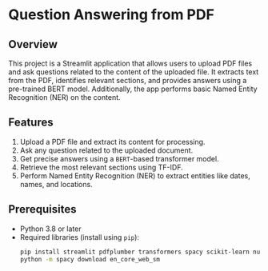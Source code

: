 # Question Answering from PDF

## Overview
This project is a Streamlit application that allows users to upload PDF files and ask questions related to the content of the uploaded file. It extracts text from the PDF, identifies relevant sections, and provides answers using a pre-trained BERT model. Additionally, the app performs basic Named Entity Recognition (NER) on the content.


## Features
1. Upload a PDF file and extract its content for processing.
2. Ask any question related to the uploaded document.
3. Get precise answers using a `BERT`-based transformer model.
4. Retrieve the most relevant sections using TF-IDF.
5. Perform Named Entity Recognition (NER) to extract entities like dates, names, and locations.

## Prerequisites
- Python 3.8 or later
- Required libraries (install using `pip`):
  ```bash
  pip install streamlit pdfplumber transformers spacy scikit-learn numpy
  python -m spacy download en_core_web_sm
